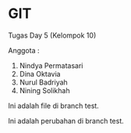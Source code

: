 # GIT
Tugas Day 5 (Kelompok 10)

Anggota :
1. Nindya Permatasari
2. Dina Oktavia
3. Nurul Badriyah
4. Nining Solikhah

Ini adalah file di branch test.

Ini adalah perubahan di branch test.
